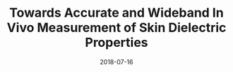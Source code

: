 ---
draft: false
doi: 10.1109/TIM.2018.2849519
title: Towards Accurate and Wideband In Vivo Measurement of Skin Dielectric Properties


publication_types: ["2"]
authors:
  - Yuan Gao
  - Mohammad Tayeb Ghasr
  - Michael Nacy
  - Reza Zoughi
publication: In *IEEE Transactions on Instrumentation and Measurement*
publication_short: In *IEEE Transactions on Instrumentation and Measurement*
featured: false
image:
  filename: featured
  focal_point: Smart
  preview_only: false
date: 2018-07-16
---